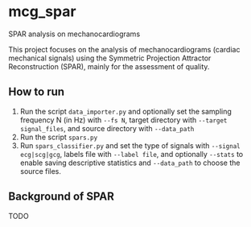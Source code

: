 # mcg_spar
SPAR analysis on mechanocardiograms

This project focuses on the analysis of mechanocardiograms (cardiac mechanical signals) using the Symmetric Projection Attractor Reconstruction (SPAR), mainly for the assessment of quality.

## How to run

1. Run the script `data_importer.py` and optionally set the sampling frequency N (in Hz) with `--fs N`, target directory with `--target signal_files`, and source directory with `--data_path`
2. Run the script `spars.py`
3. Run `spars_classifier.py` and set the type of signals with `--signal ecg|scg|gcg`, labels file with `--label file`, and optionally `--stats` to enable saving descriptive statistics
and `--data_path` to choose the source files.

## Background of SPAR
TODO
